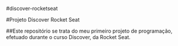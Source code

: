 #discover-rocketseat

#Projeto Discover Rocket Seat

##Este repositório se trata do meu primeiro projeto de programação, efetuado durante o curso Discover, da Rocket Seat.
